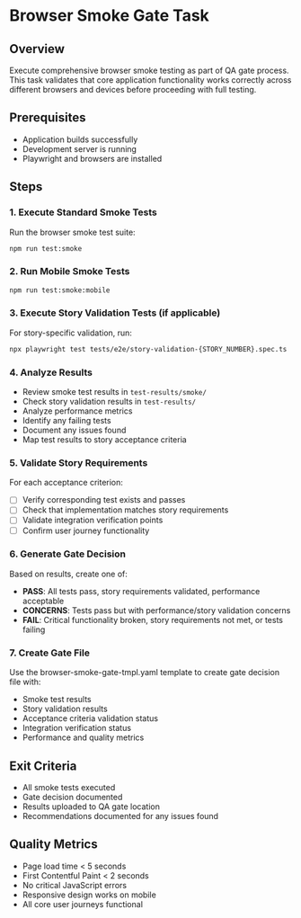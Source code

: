 # Browser Smoke Gate Task

## Overview
Execute comprehensive browser smoke testing as part of QA gate process. This task validates that core application functionality works correctly across different browsers and devices before proceeding with full testing.

## Prerequisites
- Application builds successfully
- Development server is running
- Playwright and browsers are installed

## Steps

### 1. Execute Standard Smoke Tests
Run the browser smoke test suite:
```bash
npm run test:smoke
```

### 2. Run Mobile Smoke Tests
```bash
npm run test:smoke:mobile
```

### 3. Execute Story Validation Tests (if applicable)
For story-specific validation, run:
```bash
npx playwright test tests/e2e/story-validation-{STORY_NUMBER}.spec.ts
```

### 4. Analyze Results
- Review smoke test results in `test-results/smoke/`
- Check story validation results in `test-results/`
- Analyze performance metrics
- Identify any failing tests
- Document any issues found
- Map test results to story acceptance criteria

### 5. Validate Story Requirements
For each acceptance criterion:
- [ ] Verify corresponding test exists and passes
- [ ] Check that implementation matches story requirements
- [ ] Validate integration verification points
- [ ] Confirm user journey functionality

### 6. Generate Gate Decision
Based on results, create one of:
- **PASS**: All tests pass, story requirements validated, performance acceptable
- **CONCERNS**: Tests pass but with performance/story validation concerns
- **FAIL**: Critical functionality broken, story requirements not met, or tests failing

### 7. Create Gate File
Use the browser-smoke-gate-tmpl.yaml template to create gate decision file with:
- Smoke test results
- Story validation results
- Acceptance criteria validation status
- Integration verification status
- Performance and quality metrics

## Exit Criteria
- All smoke tests executed
- Gate decision documented
- Results uploaded to QA gate location
- Recommendations documented for any issues found

## Quality Metrics
- Page load time < 5 seconds
- First Contentful Paint < 2 seconds
- No critical JavaScript errors
- Responsive design works on mobile
- All core user journeys functional